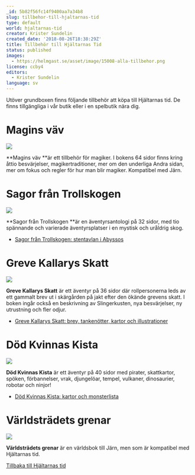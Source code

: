 ```yaml
---
_id: 5b82f56fc14f9400aa7a34b8
slug: tillbehor-till-hjaltarnas-tid
type: default
world: hjaltarnas-tid
creator: Krister Sundelin
created_date: '2018-08-26T18:38:29Z'
title: Tillbehör till Hjältarnas Tid
status: published
images:
  - https://helmgast.se/asset/image/15008-alla-tillbehor.png
license: ccby4
editors:
  - Krister Sundelin
language: sv
---
```

Utöver grundboxen finns följande tillbehör att köpa till Hjältarnas tid. De finns tillgängliga i vår butik eller i en spelbutik nära dig.

# Magins väv

![](https://helmgast.se/asset/image/dummy-magi-final.png)

**Magins väv **är ett tillbehör för magiker. I bokens 64 sidor finns kring åttio besvärjelser, magikertraditioner, mer om den underliga Andra sidan, mer om fokus och regler för hur man blir magiker. Kompatibel med Järn.

# Sagor från Trollskogen

![](https://helmgast.se/asset/image/dummy-trollskogen-final.png)

**Sagor från Trollskogen **är en äventyrsantologi på 32 sidor, med tio spännande och varierade äventyrsplatser i en mystisk och uråldrig skog.

 * [Sagor från Trollskogen: stentavlan i Abyssos](http://helmgast.se/asset/link/hjalpmedel-stentavla.pdf)


# Greve Kallarys Skatt

![](https://helmgast.se/asset/image/mockup-kallarys-skatt-final.png)

**Greve Kallarys Skatt** är ett äventyr på 36 sidor där rollpersonerna leds av ett gammalt brev ut i skärgården på jakt efter den ökände grevens skatt. I boken ingår också en beskrivning av Slingerkusten, nya besvärjelser, ny utrustning och fler odjur.

 * [Greve Kallarys Skatt: brev, tankenötter, kartor och illustrationer](https://helmgast.se/asset/link/hjalpmedel-kallary-a4.pdf)


# Död Kvinnas Kista

![](https://helmgast.se/asset/image/mockup-dod-kvinnas-kista.png)

**Död Kvinnas Kista** är ett äventyr på 40 sidor med pirater, skattkartor, spöken, förbannelser, vrak, djungelöar, tempel, vulkaner, dinosaurier, robotar och ninjor!

 * [Död Kvinnas Kista: kartor och monsterlista](https://helmgast.se/asset/link/hjalpmedel-dod-kvinnas-kista-20180325.pdf)


# Världsträdets grenar

![](https://helmgast.se/asset/image/mockup-varldstradet-final.png)

**Världsträdets grenar** är en världsbok till Järn, men som är kompatibel med Hjältarnas tid.

[Tillbaka till Hjältarnas tid](https://helmgast.se/hjaltarnas-tid/)

